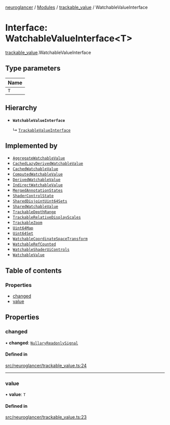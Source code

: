[neuroglancer](../README.md) / [Modules](../modules.md) / [trackable\_value](../modules/trackable_value.md) / WatchableValueInterface

# Interface: WatchableValueInterface<T\>

[trackable_value](../modules/trackable_value.md).WatchableValueInterface

## Type parameters

| Name |
| :------ |
| `T` |

## Hierarchy

- **`WatchableValueInterface`**

  ↳ [`TrackableValueInterface`](trackable_value.TrackableValueInterface.md)

## Implemented by

- [`AggregateWatchableValue`](../classes/trackable_value.AggregateWatchableValue.md)
- [`CachedLazyDerivedWatchableValue`](../classes/image_user_layer._internal_.CachedLazyDerivedWatchableValue.md)
- [`CachedWatchableValue`](../classes/trackable_value.CachedWatchableValue.md)
- [`ComputedWatchableValue`](../classes/trackable_value.ComputedWatchableValue.md)
- [`DerivedWatchableValue`](../classes/trackable_value._internal_.DerivedWatchableValue.md)
- [`IndirectWatchableValue`](../classes/trackable_value.IndirectWatchableValue.md)
- [`MergedAnnotationStates`](../classes/image_user_layer._internal_.MergedAnnotationStates.md)
- [`ShaderControlState`](../classes/image_user_layer._internal_.ShaderControlState.md)
- [`SharedDisjointUint64Sets`](../classes/shared_disjoint_sets.SharedDisjointUint64Sets.md)
- [`SharedWatchableValue`](../classes/shared_watchable_value.SharedWatchableValue.md)
- [`TrackableDepthRange`](../classes/navigation_state.TrackableDepthRange.md)
- [`TrackableRelativeDisplayScales`](../classes/navigation_state.TrackableRelativeDisplayScales.md)
- [`TrackableZoom`](../classes/navigation_state._internal_.TrackableZoom.md)
- [`Uint64Map`](../classes/uint64_map.Uint64Map.md)
- [`Uint64Set`](../classes/uint64_set.Uint64Set.md)
- [`WatchableCoordinateSpaceTransform`](../classes/coordinate_transform.WatchableCoordinateSpaceTransform.md)
- [`WatchableRefCounted`](../classes/trackable_value.WatchableRefCounted.md)
- [`WatchableShaderUiControls`](../classes/image_user_layer._internal_.WatchableShaderUiControls.md)
- [`WatchableValue`](../classes/trackable_value.WatchableValue.md)

## Table of contents

### Properties

- [changed](trackable_value.WatchableValueInterface.md#changed)
- [value](trackable_value.WatchableValueInterface.md#value)

## Properties

### changed

• **changed**: [`NullaryReadonlySignal`](../modules/coordinate_transform._internal_.md#nullaryreadonlysignal)

#### Defined in

[src/neuroglancer/trackable_value.ts:24](https://github.com/ActiveBrainAtlas2/neuroglancer/blob/540617bc/src/neuroglancer/trackable_value.ts#L24)

___

### value

• **value**: `T`

#### Defined in

[src/neuroglancer/trackable_value.ts:23](https://github.com/ActiveBrainAtlas2/neuroglancer/blob/540617bc/src/neuroglancer/trackable_value.ts#L23)

